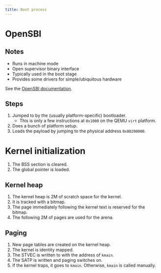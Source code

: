 ```yaml
---
title: Boot process
---
```


# OpenSBI

## Notes

- Runs in machine mode
- Open supervisor binary interface
- Typically used in the boot stage
- Provides some drivers for simple/ubiquitous hardware

See the [OpenSBI documentation](https://github.com/riscv-non-isa/riscv-sbi-doc/blob/master/riscv-sbi.adoc).

## Steps

1. Jumped to by the (usually platform-specific) bootloader.
    + This is only a few instructions at `0x1000` on the QEMU `virt` platform.
2. Does a bunch of platform setup.
3. Loads the payload by jumping to the physical address `0x80200000`.

# Kernel initialization

1. The BSS section is cleared.
2. The global pointer is loaded.

## Kernel heap

1. The kernel heap is 2M of scratch space for the kernel.
2. It is tracked with a bitmap.
3. The page immediately following the kernel text is reserved for the bitmap.
4. The following 2M of pages are used for the arena.

## Paging

1. New page tables are created on the kernel heap.
2. The kernel is identity mapped.
3. The STVEC is written to with the address of `kmain`.
4. The SATP is written and paging switches on.
5. If the kernel traps, it goes to `kmain`. Otherwise, `kmain` is called manually.
